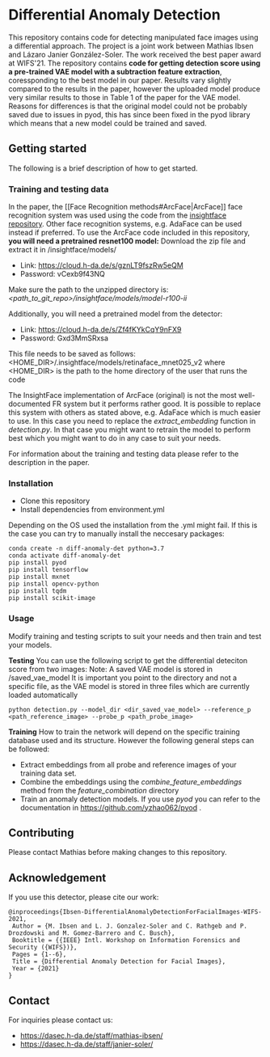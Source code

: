 # Differential Anomaly Detection

This repository contains code for detecting manipulated face images using a differential approach. The project is a joint work between Mathias Ibsen and Lázaro Janier González-Soler.
The work received the best paper award at WIFS'21.
The repository contains **code for getting detection score using a pre-trained VAE model with a subtraction feature extraction**, coressponding to the best model in our paper. Results vary slightly compared to the results in the paper, however the uploaded model produce very similar results to those in Table 1 of the paper for the VAE model. 
Reasons for differences is that the original model could not be probably saved due to issues in pyod, this has since been fixed in the pyod library which means that a new model could be trained and saved.

## Getting started
The following is a brief description of how to get started.

### Training and testing data
In the paper, the [[Face Recognition methods#ArcFace|ArcFace]] face recognition system was used using the code from the [insightface repository](https://github.com/deepinsight/insightface). 
Other face recognition systems, e.g. AdaFace can be used instead if preferred. 
To use the ArcFace code included in this repository, **you will need a pretrained resnet100 model:**
Download the zip file and extract it in /insightface/models/

* Link: https://cloud.h-da.de/s/gznLT9fszRw5eQM
* Password: vCexb9f43NQ

Make sure the path to the unzipped directory is: *<path_to_git_repo>/insightface/models/model-r100-ii*

Additionally, you will need a pretrained model from the detector:

* Link: https://cloud.h-da.de/s/Zf4fKYkCqY9nFX9
* Password: Gxd3MmSRxsa

This file needs to be saved as follows: <HOME_DIR>/.insightface/models/retinaface_mnet025_v2
where <HOME_DIR> is the path to the home directory of the user that runs the code

The InsightFace implementation of ArcFace (original) is not the most well-documented FR system but it performs rather good. It is possible to replace this system with others as stated above, e.g. AdaFace which is much easier to use. In this case you need to replace the *extract_embedding* function in *detection.py*. In that case you might want to retrain the model to perform best which you might want to do in any case to suit your needs.

For information about the training and testing data please refer to the description in the paper.

### Installation

* Clone this repository
* Install dependencies from environment.yml

Depending on the OS used the installation from the .yml might fail. If this is the case you can try to manually install the neccesary packages:
```shell
conda create -n diff-anomaly-det python=3.7
conda activate diff-anomaly-det
pip install pyod
pip install tensorflow
pip install mxnet
pip install opencv-python
pip install tqdm
pip install scikit-image
```

### Usage
Modify training and testing scripts to suit your needs and then train and test your models.

**Testing** 
You can use the following script to get the differential deteciton score from two images:
Note: A saved VAE model is stored in /saved_vae_model
It is important you point to the directory and not a specific file, as the VAE model is stored in three files which are currently loaded automatically
```shell
python detection.py --model_dir <dir_saved_vae_model> --reference_p <path_reference_image> --probe_p <path_probe_image>
```

**Training**
How to train the network will depend on the specific training database used and its structure. However the following general steps can be followed:

* Extract embeddings from all probe and reference images of your training data set. 
* Combine the embeddings using the *combine_feature_embeddings* method from the *feature_combination* directory
* Train an anomaly detection models. If you use *pyod* you can refer to the documentation in https://github.com/yzhao062/pyod .

## Contributing
Please contact Mathias before making changes to this repository.

## Acknowledgement

If you use this detector, please cite our work:

```
@inproceedings{Ibsen-DifferentialAnomalyDetectionForFacialImages-WIFS-2021,
 Author = {M. Ibsen and L. J. Gonzalez-Soler and C. Rathgeb and P. Drozdowski and M. Gomez-Barrero and C. Busch},
 Booktitle = {{IEEE} Intl. Workshop on Information Forensics and Security ({WIFS})},
 Pages = {1--6},
 Title = {Differential Anomaly Detection for Facial Images},
 Year = {2021}
}
```

## Contact
For inquiries please contact us:

* https://dasec.h-da.de/staff/mathias-ibsen/
* https://dasec.h-da.de/staff/janier-soler/
